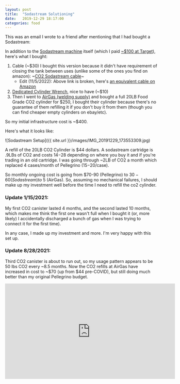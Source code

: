```yaml
---
layout: post
title:  "Sodastream Solutioning"
date:   2019-12-29 18:17:00
categories: food
---
```



This was an email I wrote to a friend after mentioning that I had bought a Sodastream:

In addition to the [Sodastream machine](https://sodastream.com/) itself (which I paid [~$100 at Target](https://www.target.com/c/soda-makers-carbonation/sodastream/-/N-tx3pfZr8p8q)), here's what I bought:

1. Cable (\~$30) I bought this version because it didn't have requirement of closing the tank between uses (unlike some of the ones you find on amazon): ~[CO2 Sodastream cable](http://news.banggood.com/u/nrd.php?p=woOR8fFW1z_18682102_2675773_-2_1&ems_l=2522012&l=qCCyBP77FFFfkjwppxxmflxv7b9gRwlqg1xmj1CAnjvg1xmjgVjtnAgLuDkgNGCnAwjugQxBnJmjyCnAg%2BrCgCxgL%3AJ_-9gLX-g2jwtg0nyujlnvnwCgJllnBBxArnBgyg._~9e~cfqCvuODCvhmnBrpw4~.ZDCvhBxDAln4nvjABHBZDCvhvnmrDv4WnFxAmnA.c..9eZDCvhljvyjrpw4%24ljvyjrpwhljCnpxAH%24ZDCvhlxwCnwC4FrwwjZBlhBAl4nvjruh%24lrm%24ZBlhnq4%24ynABh~._..%24ZBlhuurm4%24uurm%24ZBlhurm4%24lurwtrm%24ZBlhDrm4%24DBnArm%24&s=1FlhL0tw3yFynuMWN3WiBFT489U)~
   - Edit (11/5/2022): Above link is broken, here's [an equivalent cable on Amazon](https://www.amazon.com/Cartridges-Adapter-Accessories-Connect-Machine/dp/B08F3GL43B/ref=asc_df_B08F3GL43B/?tag=hyprod-20&linkCode=df0&hvadid=459704147400&hvpos=&hvnetw=g&hvrand=15018239780730405471&hvpone=&hvptwo=&hvqmt=&hvdev=c&hvdvcmdl=&hvlocint=&hvlocphy=1014080&hvtargid=pla-942952859653&psc=1)
3. [Dedicated Cylinder Wrench](https://smile.amazon.com/gp/product/B07R63447F/ref=ppx_yo_dt_b_asin_title_o03_s00?ie=UTF8&psc=1), nice to have (~$10)
4. Then I went to [AirGas (welding supply)](https://www.airgas.com/) and bought a full 20LB Food Grade CO2 cylinder for $250, I bought their cylinder because there's no guarantee of them refilling it if you don't buy it from them (though you can find cheaper empty cylinders on ebay/etc).

So my initial infrastructure cost is ~$400.

Here's what it looks like:

![Sodastream Setup]({{ site.url }}/images/IMG_20191229_173553309.jpg)


A refill of the 20LB CO2 Cylinder is $44 dollars.
A sodastream cartridge is .9LBs of CO2 and costs $14-$28 depending on where you buy it and if you're trading in an old cartridge.
I was going through ~2LB of CO2 a month which replaced 4 cases/month of Pellegrino ($15-$20/case).

So monthly ongoing cost is going from $70-90 (Pellegrino) to $30-60 (Sodastream) to ~$5 (AirGas). So, assuming no mechanical failures, I should make up my investment well before the time I need to refill the co2 cylinder.

### Update 1/15/2021:

My first CO2 canister lasted 4 months, and the second lasted 10 months, which makes me think the first one wasn't full when I bought it (or, more likely) I accidentally discharged a bunch of gas when I was trying to connect it for the first time).

In any case, I made up my investment and more. I'm very happy with this set up.

### Update 8/28/2021:

Third CO2 canister is about to run out, so my usage pattern appears to be 50 lbs CO2 every ~8.5 months. 
Now the CO2 refills at AirGas have increased in cost to ~$70 (up from $44 pre-COVID), but still doing much better than my original Pellegrino budget.

<iframe width="560" height="315" src="https://www.youtube.com/embed/muEFD_odvUg" frameborder="0" allowfullscreen></iframe>
